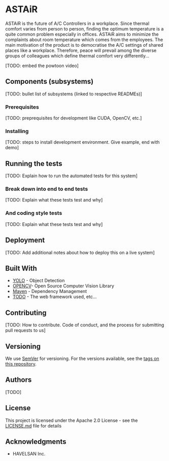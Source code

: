 # ASTAiR

ASTAiR is the future of A/C Controllers in a workplace. Since thermal comfort varies from person to person, finding the optimum temperature is a quite common problem especially in offices. ASTAiR aims to minimize the complaints about room temperature which comes from the employees. The main motivation of the product is to democratise the A/C settings of shared places like a workplace. Therefore, peace will prevail among the diverse groups of colleagues which define thermal comfort very differently...

[TODO: embed the powtoon video]

## Components (subsystems)

[TODO: bullet list of subsystems (linked to respective READMEs)]

### Prerequisites

[TODO: preprequisites for development like CUDA, OpenCV, etc.]


### Installing

[TODO: steps to install development environment. Give example, end with demo]


## Running the tests

[TODO: Explain how to run the automated tests for this system]

### Break down into end to end tests

[TODO: Explain what these tests test and why]


### And coding style tests

[TODO: Explain what these tests test and why]


## Deployment

[TODO: Add additional notes about how to deploy this on a live system]

## Built With

* [YOLO](https://pjreddie.com/darknet/yolo/) - Object Detection
* [OPENCV](https://opencv.org/)- Open Source Computer Vision Library
* [Maven](https://maven.apache.org/) - Dependency Management
* [TODO](http://www.todo.com/) - The web framework used, etc...


## Contributing

[TODO: How to contribute. Code of conduct, and the process for submitting pull requests to us]


## Versioning

We use [SemVer](http://semver.org/) for versioning. For the versions available, see the [tags on this repository](https://github.com/your/project/tags). 

## Authors

[TODO]
<!-- See also the list of [contributors](https://github.com/your/project/contributors) who participated in this project.-->

## License

This project is licensed under the Apache 2.0 License - see the [LICENSE.md](LICENSE.md) file for details

## Acknowledgments

* HAVELSAN Inc.
